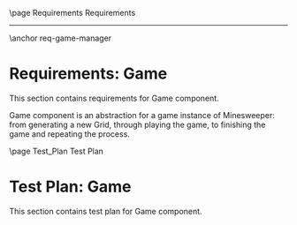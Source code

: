 \page Requirements Requirements

---

\anchor req-game-manager

# Requirements: Game

This section contains requirements for Game component.

Game component is an abstraction for a game instance of Minesweeper: from generating a new Grid, through playing the game, to finishing the game and repeating the process.


\page Test_Plan Test Plan

# Test Plan: Game

This section contains test plan for Game component.
